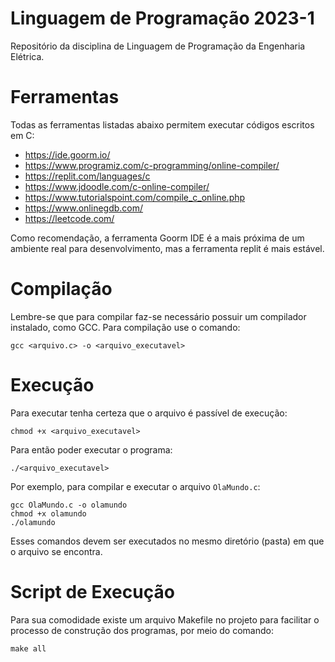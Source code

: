 # Linguagem de Programação 2023-1
Repositório da disciplina de Linguagem de Programação da Engenharia Elétrica.

# Ferramentas
Todas as ferramentas listadas abaixo permitem executar códigos escritos em C:
- https://ide.goorm.io/
- https://www.programiz.com/c-programming/online-compiler/
- https://replit.com/languages/c
- https://www.jdoodle.com/c-online-compiler/
- https://www.tutorialspoint.com/compile_c_online.php
- https://www.onlinegdb.com/
- https://leetcode.com/

Como recomendação, a ferramenta Goorm IDE é a mais próxima de um ambiente real para desenvolvimento, mas a ferramenta replit é mais estável.

# Compilação
Lembre-se que para compilar faz-se necessário possuir um compilador instalado, como GCC. Para compilação use o comando:

`gcc <arquivo.c> -o <arquivo_executavel>`

# Execução
Para executar tenha certeza que o arquivo é passível de execução:

`chmod +x <arquivo_executavel>`

Para então poder executar o programa:

`./<arquivo_executavel>`

Por exemplo, para compilar e executar o arquivo `OlaMundo.c`:

```shell
gcc OlaMundo.c -o olamundo
chmod +x olamundo
./olamundo
```

Esses comandos devem ser executados no mesmo diretório (pasta) em que o arquivo se encontra.

# Script de Execução
Para sua comodidade existe um arquivo Makefile no projeto para facilitar o processo de construção dos programas, por meio do comando:

`make all`
